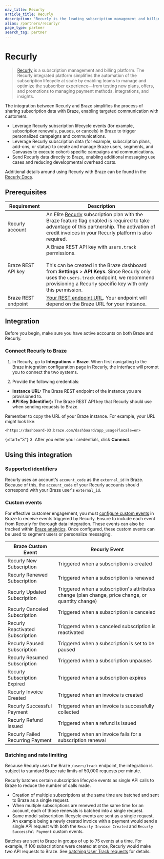 ```yaml
---
nav_title: Recurly
article_title: Recurly
description: "Recurly is the leading subscription management and billing platform for direct-to-consumer brands seeking to grow their subscriptions and recurring revenue."
alias: /partners/recurly/
page_type: partner
search_tag: partner
---
```


# Recurly

> [Recurly](https://recurly.com/) is a subscription management and billing platform. The Recurly integrated platform simplifies the automation of the subscription lifecycle at scale by enabling teams to manage and optimize the subscriber experience&#8212;from testing new plans, offers, and promotions to managing payment methods, integrations, and insights.

The integration between Recurly and Braze simplifies the process of sharing subscription data with Braze, enabling targeted communication with customers.

- Leverage Recurly subscription lifecycle events (for example, subscription renewals, pauses, or cancels) in Braze to trigger personalized campaigns and communications.
- Leverage Recurly subscription data (for example, subscription plans, add-ons, or status) to create and manage Braze users, segments, and Canvases to execute cohort-specific campaigns and communications.
- Send Recurly data directly to Braze, enabling additional messaging use cases and reducing developmental overhead costs.

Additional details around using Recurly with Braze can be found in the [Recurly Docs](https://docs.recurly.com/docs/braze-integration).

## Prerequisites

| Requirement | Description |
| ----------- | ----------- |
| Recurly account | An Elite [Recurly](https://recurly.com/) subscription plan with the Braze feature flag enabled is required to take advantage of this partnership. The activation of credit invoices in your Recurly platform is also required.|
| Braze REST API key | A Braze REST API key with `users.track` permissions. <br><br> This can be created in the Braze dashboard from **Settings** > **API Keys**. Since Recurly only uses the `users.track` endpoint, we recommend provisioning a Recurly specific key with only this permission. |
| Braze REST endpoint | [Your REST endpoint URL][1]. Your endpoint will depend on the Braze URL for your instance. |

## Integration

Before you begin, make sure you have active accounts on both Braze and Recurly.

### Connect Recurly to Braze

1. In Recurly, go to **Integrations** > **Braze**. When first navigating to the Braze integration configuration page in Recurly, the interface will prompt you to connect the two systems.

2. Provide the following credentials:

- **Instance URL:** The Braze REST endpoint of the instance you are provisioned to.
- **API Key (Identifier):** The Braze REST API key that Recurly should use when sending requests to Braze.

Remember to copy the URL of your Braze instance. For example, your URL might look like: 

```
<https://dashboard-03.braze.com/dashboard/app_usage?locale=en>
```

{:start="3"}
3. After you enter your credentials, click **Connect**.

## Using this integration

### Supported identifiers

Recurly uses an account's `account_code` as the `external_id` in Braze. Because of this, the `account_code` of your Recurly accounts should correspond with your Braze user's `external_id`.

### Custom events

For effective customer engagement, you must [configure custom events][2] in Braze to receive events triggered by Recurly. Ensure to include each event from Recurly for thorough data integration. These events can also be tracked within [Braze analytics][3]. Once configured, these custom events can be used to segment users or personalize messaging. 

| Braze Custom Event| Recurly Event |
| ----------- | ----------- |
| Recurly New Subscription              | Triggered when a subscription is created                            |
| Recurly Renewed Subscription          | Triggered when a subscription is renewed                                |
| Recurly Updated Subscription          | Triggered when a subscription's attributes change (plan change, price change, or quantity change) |
| Recurly Canceled Subscription         | Triggered when a subscription is canceled                           |
| Recurly Reactivated Subscription      | Triggered when a canceled subscription is reactivated               |
| Recurly Paused Subscription           | Triggered when a subscription is set to be paused                   |
| Recurly Resumed Subscription          | Triggered when a subscription unpauses                              |
| Recurly Subscription Expired          | Triggered when a subscription expires                               |
| Recurly Invoice Created               | Triggered when an invoice is created                                |
| Recurly Successful Payment            | Triggered when an invoice is successfully collected                 |
| Recurly Refund Issued                 | Triggered when a refund is issued                                   |
| Recurly Failed Recurring Payment      | Triggered when an invoice fails for a subscription renewal          |

### Batching and rate limiting

Because Recurly uses the Braze `/users/track` endpoint, the integration is subject to standard Braze rate limits of 50,000 requests per minute.

Recurly batches certain subscription lifecycle events as single API calls to Braze to reduce the number of calls made.

- Creation of multiple subscriptions at the same time are batched and sent to Braze as a single request.
- When multiple subscriptions are renewed at the same time for an account, each of those renewals is batched into a single request.
- Same model subscription lifecycle events are sent as a single request. An example being a newly created invoice with a payment would send a single API request with both the `Recurly Invoice Created` and `Recurly Successful Payment` custom events.

Batches are sent to Braze in groups of up to 75 events at a time. For example, if 100 subscriptions were created at once, Recurly would make two API requests to Braze. See [batching User Track requests][4] for details.

[1]: {{site.baseurl}}/developer_guide/rest_api/basics/#endpoints
[2]: {{site.baseurl}}/user_guide/data_and_analytics/custom_data/custom_events/
[3]: {{site.baseurl}}/user_guide/data_and_analytics/custom_data/custom_events/#analytics
[4]: {{site.baseurl}}/api/api_limits/#batch-user-track
